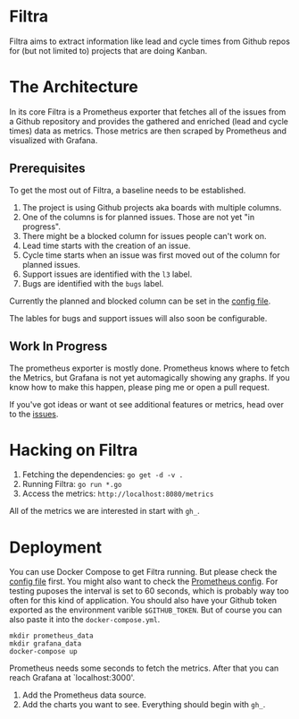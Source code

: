 # Filtra

Filtra aims to extract information like lead and cycle times from Github repos for (but not limited to) projects that are doing Kanban.


# The Architecture

In its core Filtra is a Prometheus exporter that fetches all of the issues from a Github repository and provides the gathered and enriched (lead and cycle times) data as metrics. Those metrics are then scraped by Prometheus and visualized with Grafana.

## Prerequisites

To get the most out of Filtra, a baseline needs to be established.

1. The project is using Github projects aka boards with multiple columns.
2. One of the columns is for planned issues. Those are not yet "in progress".
3. There might be a blocked column for issues people can't work on.
4. Lead time starts with the creation of an issue.
5. Cycle time starts when an issue was first moved out of the column for planned issues.
6. Support issues are identified with the `l3` label.
8. Bugs are identified with the `bugs` label.

Currently the planned and blocked column can be set in the [config file](https://github.com/brejoc/filtra/blob/master/config.toml).

The lables for bugs and support issues will also soon be configurable.

## Work In Progress

The prometheus exporter is mostly done. Prometheus knows where to fetch the Metrics, but Grafana is not yet automagically showing any graphs. If you know how to make this happen, please ping me or open a pull request.

If you've got ideas or want ot see additional features or metrics, head over to the [issues](https://github.com/brejoc/filtra/issues).

# Hacking on Filtra

1. Fetching the dependencies: `go get -d -v .`
2. Running Filtra: `go run *.go`
3. Access the metrics: `http://localhost:8080/metrics`

All of the metrics we are interested in start with `gh_`.


# Deployment

You can use Docker Compose to get Filtra running. But please check the [config file](https://github.com/brejoc/filtra/blob/master/config.toml) first. You might also want to check the [Prometheus config](https://github.com/brejoc/filtra/blob/master/prometheus.yml). For testing puposes the interval is set to 60 seconds, which is probably way too often for this kind of application. You should also have your Github token exported as the environment varible `$GITHUB_TOKEN`. But of course you can also paste it into the `docker-compose.yml`.

```
mkdir prometheus_data
mkdir grafana_data
docker-compose up
```

Prometheus needs some seconds to fetch the metrics. After that you can reach Grafana at `localhost:3000'.

1. Add the Prometheus data source.
2. Add the charts you want to see. Everything should begin with `gh_`.
